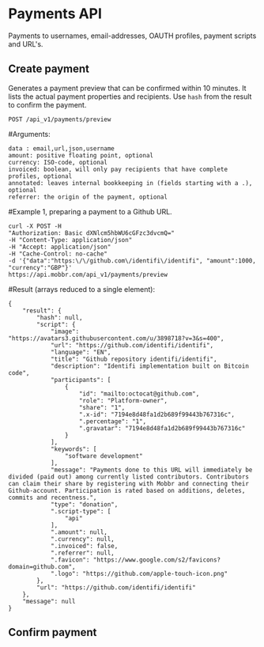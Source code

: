 Payments API
============

Payments to usernames, email-addresses, OAUTH profiles, payment scripts and URL's. 

Create payment
--------------

Generates a payment preview that can be confirmed within 10 minutes. It lists the actual payment properties and recipients. Use `hash` from the result to confirm the payment.

    POST /api_v1/payments/preview

#Arguments:

    data : email,url,json,username
    amount: positive floating point, optional
    currency: ISO-code, optional
    invoiced: boolean, will only pay recipients that have complete profiles, optional
    annotated: leaves internal bookkeeping in (fields starting with a .), optional
    referrer: the origin of the payment, optional

#Example 1, preparing a payment to a Github URL.

    curl -X POST -H 
    "Authorization: Basic dXNlcm5hbWU6cGFzc3dvcmQ=" 
    -H "Content-Type: application/json" 
    -H "Accept: application/json" 
    -H "Cache-Control: no-cache" 
    -d '{"data":"https:\/\/github.com\/identifi\/identifi", "amount":1000, "currency":"GBP"}' 
    https://api.mobbr.com/api_v1/payments/preview

#Result (arrays reduced to a single element):

    {
        "result": {
            "hash": null,
            "script": {
                "image": "https://avatars3.githubusercontent.com/u/3898718?v=3&s=400",
                "url": "https://github.com/identifi/identifi",
                "language": "EN",
                "title": "Github repository identifi/identifi",
                "description": "Identifi implementation built on Bitcoin code",
                "participants": [
                    {
                        "id": "mailto:octocat@github.com",
                        "role": "Platform-owner",
                        "share": "1",
                        ".x-id": "7194e8d48fa1d2b689f99443b767316c",
                        ".percentage": "1",
                        ".gravatar": "7194e8d48fa1d2b689f99443b767316c"
                    }
                ],
                "keywords": [
                    "software development"
                ],
                "message": "Payments done to this URL will immediately be divided (paid out) among currently listed contributors. Contributors can claim their share by registering with Mobbr and connecting their Github-account. Participation is rated based on additions, deletes, commits and recentness.",
                "type": "donation",
                ".script-type": [
                    "api"
                ],
                ".amount": null,
                ".currency": null,
                ".invoiced": false,
                ".referrer": null,
                ".favicon": "https://www.google.com/s2/favicons?domain=github.com",
                ".logo": "https://github.com/apple-touch-icon.png"
            },
            "url": "https://github.com/identifi/identifi"
        },
        "message": null
    }

Confirm payment
---------------

